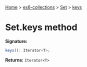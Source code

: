[Home](./index) &gt; [es6-collections](./es6-collections.md) &gt; [Set](./es6-collections.set.md) &gt; [keys](./es6-collections.set.keys.md)

# Set.keys method


**Signature:**
```javascript
keys(): Iterator<T>;
```
**Returns:** `Iterator<T>`

